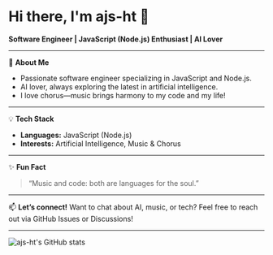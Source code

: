 # Hi there, I'm ajs-ht 👋

**Software Engineer | JavaScript (Node.js) Enthusiast | AI Lover**

---

🌟 **About Me**
- Passionate software engineer specializing in JavaScript and Node.js.
- AI lover, always exploring the latest in artificial intelligence.
- I love chorus—music brings harmony to my code and my life!

---

💡 **Tech Stack**
- **Languages:** JavaScript (Node.js)
- **Interests:** Artificial Intelligence, Music & Chorus

---

✨ **Fun Fact**
> “Music and code: both are languages for the soul.”

---

📫 **Let’s connect!**
Want to chat about AI, music, or tech? Feel free to reach out via GitHub Issues or Discussions!

---

![ajs-ht's GitHub stats](https://github-readme-stats.vercel.app/api?username=ajs-ht&show_icons=true&theme=github_dark)
